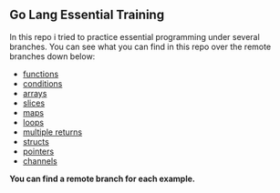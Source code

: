 ## Go Lang Essential Training

In this repo i tried to practice essential programming under several branches. You can see what you can find in this repo over the remote branches down below:

- [functions](https://github.com/emeentag/gotut/blob/functions/main.go)
- [conditions](https://github.com/emeentag/gotut/blob/conditions/main.go)
- [arrays](https://github.com/emeentag/gotut/blob/arrays/main.go)
- [slices](https://github.com/emeentag/gotut/blob/slices/main.go)
- [maps](https://github.com/emeentag/gotut/blob/maps/main.go)
- [loops](https://github.com/emeentag/gotut/blob/loops/main.go)
- [multiple returns](https://github.com/emeentag/gotut/blob/multiple-returns/main.go)
- [structs](https://github.com/emeentag/gotut/blob/structs/main.go)
- [pointers](https://github.com/emeentag/gotut/blob/pointers/main.go)
- [channels](https://github.com/emeentag/gotut/blob/channels/main.go)

**You can find a remote branch for each example.**
